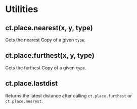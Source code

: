 # Utilities

## ct.place.nearest(x, y, type)

Gets the nearest Copy of a given `type`.

## ct.place.furthest(x, y, type)

Gets the furthest Copy of a given `type`.

## ct.place.lastdist

Returns the latest distance after calling `ct.place.furthest` or `ct.place.nearest`.

